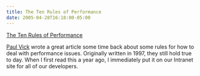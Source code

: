 ```yaml
---
title: The Ten Rules of Performance
date: 2005-04-28T16:18:00-05:00
---
```

[The Ten Rules of Performance](http://www.panopticoncentral.net/archive/2004/02/10/270.aspx)

[Paul Vick](http://www.panopticoncentral.net/Rss.aspx) wrote a great article some time back about some rules for how to deal with performance issues. Originally written in 1997, they still hold true to day. When I first read this a year ago, I immediately put it on our Intranet site for all of our developers.
